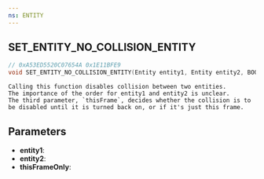 ```yaml
---
ns: ENTITY
---
```

## SET_ENTITY_NO_COLLISION_ENTITY

```c
// 0xA53ED5520C07654A 0x1E11BFE9
void SET_ENTITY_NO_COLLISION_ENTITY(Entity entity1, Entity entity2, BOOL thisFrameOnly);
```

```
Calling this function disables collision between two entities.
The importance of the order for entity1 and entity2 is unclear.
The third parameter, `thisFrame`, decides whether the collision is to be disabled until it is turned back on, or if it's just this frame.
```

## Parameters
* **entity1**: 
* **entity2**: 
* **thisFrameOnly**: 

